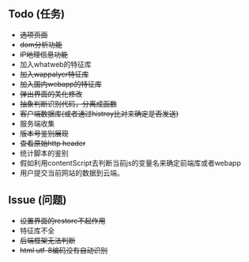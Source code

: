Todo (任务)
----------

* <del>选项页面</del>
* <del>dom分析功能</del>
* <del>IP地理信息功能</del>
* 加入whatweb的特征库
* <del>加入wappalyer特征库</del>
* <del>加入国内webapp的特征库</del>
* <del>弹出界面的美化修改</del>
* <del>抽象判断识别代码，分离成函数</del>
* <del>客户端数据库(或者通过histroy比对来确定是否发送)</del>
* 服务端收集
* <del>版本号鉴别展现</del>
* <del>查看原始http header</del>
* 统计脚本的鉴别
* 假如利用contentScript去判断当前js的变量名来确定前端库或者webapp
* 用户提交当前网站的数据到云端。

Issue (问题)
-----------

* <del>设置界面的restore不起作用</del>
* 特征库不全
* <del>后端框架无法判断</del>
* <del>html utf-8编码没有自动识别</del>